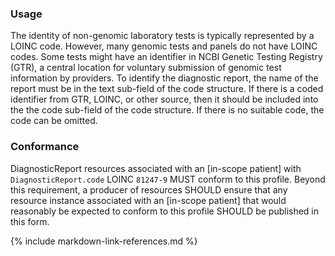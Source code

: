 ### Usage

The identity of non-genomic laboratory tests is typically represented by a LOINC code. However, many genomic tests and panels do not have LOINC codes. Some tests might have an identifier in NCBI Genetic Testing Registry (GTR), a central location for voluntary submission of genomic test information by providers. To identify the diagnostic report, the name of the report must be in the text sub-field of the code structure. If there is a coded identifier from GTR, LOINC, or other source, then it should be included into the the code sub-field of the code structure. If there is no suitable code, the code can be omitted.

### Conformance

DiagnosticReport resources associated with an [in-scope patient] with `DiagnosticReport.code` LOINC `81247-9` MUST conform to this profile. Beyond this requirement, a producer of resources SHOULD ensure that any resource instance associated with an [in-scope patient] that would reasonably be expected to conform to this profile SHOULD be published in this form.

{% include markdown-link-references.md %}